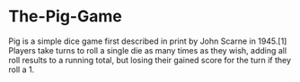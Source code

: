 # The-Pig-Game

Pig is a simple dice game first described in print by John Scarne in 1945.[1] Players take turns to roll a single die 
as many times as they wish, adding all roll results to a running total, 
but losing their gained score for the turn if they roll a 1.
